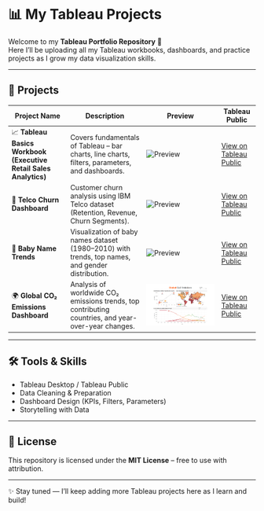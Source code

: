 # 📊 My Tableau Projects

Welcome to my **Tableau Portfolio Repository** 🚀  
Here I’ll be uploading all my Tableau workbooks, dashboards, and practice projects as I grow my data visualization skills.  

---
## 🌟 Projects

| Project Name | Description | Preview | Tableau Public |
|--------------|-------------|---------|----------------|
| 📈 **Tableau Basics Workbook (Executive Retail Sales Analytics)** | Covers fundamentals of Tableau – bar charts, line charts, filters, parameters, and dashboards. | ![Preview](images/executive_retail_sales.png) | [View on Tableau Public](#) |
| 🏦 **Telco Churn Dashboard** | Customer churn analysis using IBM Telco dataset (Retention, Revenue, Churn Segments). | ![Preview](images/telco_churn.png) | [View on Tableau Public](#) |
| 🍼 **Baby Name Trends** | Visualization of baby names dataset (1980–2010) with trends, top names, and gender distribution. | ![Preview](images/baby_names.png) | [View on Tableau Public](#) |
| 🌍 **Global CO₂ Emissions Dashboard** | Analysis of worldwide CO₂ emissions trends, top contributing countries, and year-over-year changes. | ![Preview](images/global_co2_emissions.png) | [View on Tableau Public](#) |

---

## 🛠️ Tools & Skills
- Tableau Desktop / Tableau Public  
- Data Cleaning & Preparation  
- Dashboard Design (KPIs, Filters, Parameters)  
- Storytelling with Data  

---

## 📜 License
This repository is licensed under the **MIT License** – free to use with attribution.  

---

✨ Stay tuned — I’ll keep adding more Tableau projects here as I learn and build!  
